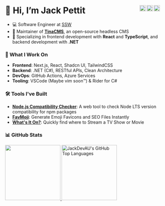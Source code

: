 # 👋 Hi, I’m Jack Pettit [<img src="https://img.shields.io/twitter/url?label=%40SSWJackPettit&style=social&url=https%3A%2F%2Ftwitter.com%2FSSWJackPettit" height="20" align="right">](https://twitter.com/SSWJackPettit) [<img src="https://img.shields.io/badge/LinkedIn-%230A66C2.svg?style=flat-square&logo=linkedin&logoColor=white" height="20" align="right">](https://www.linkedin.com/in/jack-pettit-52a916176/) [<img src="https://img.shields.io/badge/Portfolio-%23333333.svg?style=flat-square&logo=vercel&logoColor=white" height="20" align="right">](https://pettit.info)

- 💻 Software Engineer at [SSW](https://www.ssw.com.au/people/jack-pettit)
- 🦙 Maintainer of [**TinaCMS**](https://github.com/tinacms/tinacms), an open-source headless CMS 
- 🌟 Specializing in frontend development with **React** and **TypeScript**, and backend development with **.NET**


### 🔧 What I Work On
- **Frontend**: Next.js, React, Shadcn UI, TailwindCSS
- **Backend**: .NET (C#), RESTful APIs, Clean Architecture
- **DevOps**: GitHub Actions, Azure Services
- **Tooling**: VSCode (Maybe vim soon™) & Rider for C#


### 🛠 Tools I've Built
- [**Node.js Compatibility Checker**](https://npm-nodecheck.vercel.app/): A web tool to check Node LTS version compatibility for npm packages
- [**FavMoji**](https://fav-moji.vercel.app/): Generate Emoji Favicons and SEO Files Instantly
- [**What's It On?**](https://whatsiton.vercel.app/): Quickly find where to Stream a TV Show or Movie


### 📊 GitHub Stats
<a href="https://github.com/JackDevAU">
  <img height="180em" src="https://github-readme-stats.vercel.app/api?username=JackDevAU&show_icons=true&theme=github_dark&count_private=true" />
  <img height="180em" src="https://github-readme-stats.vercel.app/api/top-langs/?username=JackDevAU&theme=github_dark&layout=compact" 
    alt="JackDevAU's GitHub Top Languages" />
</a>

